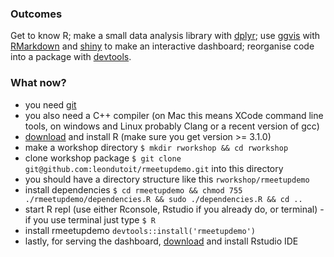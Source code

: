 ### Outcomes

Get to know R; make a small data analysis library with [dplyr](https://github.com/hadley/dplyr); use [ggvis](https://github.com/rstudio/ggvis) with [RMarkdown](https://github.com/rstudio/rmarkdown) and [shiny](https://github.com/rstudio/shiny) to make an interactive dashboard; reorganise code into a package with [devtools](https://github.com/hadley/devtools).

### What now?

* you need [git](http://git-scm.com/downloads)
* you also need a C++ compiler (on Mac this means XCode command line tools, on windows and Linux probably Clang or a recent version of gcc)
* [download](http://cran.uib.no/) and install R (make sure you get version >= 3.1.0)
* make a workshop directory `$ mkdir rworkshop && cd rworkshop`
* clone workshop package `$ git clone git@github.com:leondutoit/rmeetupdemo.git` into this directory
* you should have a directory structure like this `rworkshop/rmeetupdemo`
* install dependencies `$ cd rmeetupdemo && chmod 755 ./rmeetupdemo/dependencies.R && sudo ./dependencies.R && cd ..`
* start R repl (use either Rconsole, Rstudio if you already do, or terminal) - if you use terminal just type `$ R`
* install rmeetupdemo `devtools::install('rmeetupdemo')`
* lastly, for serving the dashboard, [download](http://www.rstudio.com/products/RStudio/) and install Rstudio IDE
